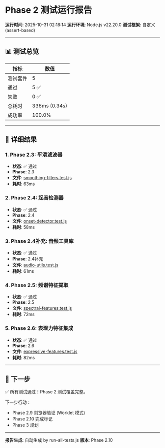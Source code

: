 # Phase 2 测试运行报告

**运行时间**: 2025-10-31 02:18:14
**运行环境**: Node.js v22.20.0
**测试框架**: 自定义 (assert-based)

---

## 📊 测试总览

| 指标 | 数值 |
|------|------|
| 测试套件 | 5 |
| 通过 | 5 ✅ |
| 失败 | 0 ✅ |
| 总耗时 | 336ms (0.34s) |
| 成功率 | 100.0% |

---

## 📝 详细结果

### 1. Phase 2.3: 平滑滤波器

- **状态**: ✅ 通过
- **Phase**: 2.3
- **文件**: [smoothing-filters.test.js](../../tests/smoothing-filters.test.js)
- **耗时**: 63ms

### 2. Phase 2.4: 起音检测器

- **状态**: ✅ 通过
- **Phase**: 2.4
- **文件**: [onset-detector.test.js](../../tests/onset-detector.test.js)
- **耗时**: 58ms

### 3. Phase 2.4补充: 音频工具库

- **状态**: ✅ 通过
- **Phase**: 2.4补充
- **文件**: [audio-utils.test.js](../../tests/audio-utils.test.js)
- **耗时**: 61ms

### 4. Phase 2.5: 频谱特征提取

- **状态**: ✅ 通过
- **Phase**: 2.5
- **文件**: [spectral-features.test.js](../../tests/spectral-features.test.js)
- **耗时**: 72ms

### 5. Phase 2.6: 表现力特征集成

- **状态**: ✅ 通过
- **Phase**: 2.6
- **文件**: [expressive-features.test.js](../../tests/expressive-features.test.js)
- **耗时**: 82ms

---

## 🎯 下一步

✅ 所有测试通过！Phase 2 测试覆盖完整。

下一步行动：
- Phase 2.9 浏览器验证 (Worklet 模式)
- Phase 2.10 完成标记
- Phase 3 规划

---

**报告生成**: 自动生成 by run-all-tests.js
**版本**: Phase 2.10

